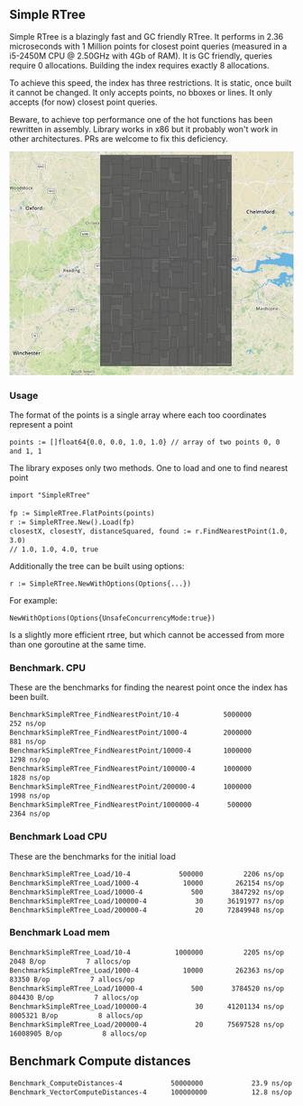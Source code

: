 ## Simple RTree

Simple RTree is a blazingly fast and GC friendly RTree. It performs in 2.36 microseconds with 1 Million points for closest point queries
(measured in a i5-2450M CPU @ 2.50GHz with 4Gb of RAM). It is GC friendly, queries require 0 allocations.
Building the index requires exactly 8 allocations.

To achieve this speed, the index has three restrictions. It is static, once built it cannot be changed.
It only accepts points, no bboxes or lines. It only accepts (for now) closest point queries.

Beware, to achieve top performance one of the hot functions has been rewritten in assembly.
Library works in x86 but it probably won't work in other architectures. PRs are welcome to fix this deficiency.

![Simple Recursive Layout](./example.png?raw=true "Simple Recursive Layout")

### Usage

The format of the points is a single array where each too coordinates represent a point

    points := []float64{0.0, 0.0, 1.0, 1.0} // array of two points 0, 0 and 1, 1

The library exposes only two methods. One to load and one to find nearest point

    import "SimpleRTree"

    fp := SimpleRTree.FlatPoints(points)
    r := SimpleRTree.New().Load(fp)
    closestX, closestY, distanceSquared, found := r.FindNearestPoint(1.0, 3.0)
    // 1.0, 1.0, 4.0, true

Additionally the tree can be built using options:

    r := SimpleRTree.NewWithOptions(Options{...})

For example:

    NewWithOptions(Options{UnsafeConcurrencyMode:true})

Is a slightly more efficient rtree, but which cannot be accessed from more than one goroutine at the same time.

### Benchmark. CPU

These are the benchmarks for finding the nearest point once the index has been built.

    BenchmarkSimpleRTree_FindNearestPoint/10-4      	 5000000	       252 ns/op
    BenchmarkSimpleRTree_FindNearestPoint/1000-4    	 2000000	       881 ns/op
    BenchmarkSimpleRTree_FindNearestPoint/10000-4   	 1000000	      1298 ns/op
    BenchmarkSimpleRTree_FindNearestPoint/100000-4  	 1000000	      1828 ns/op
    BenchmarkSimpleRTree_FindNearestPoint/200000-4  	 1000000	      1998 ns/op
    BenchmarkSimpleRTree_FindNearestPoint/1000000-4 	  500000	      2364 ns/op

### Benchmark Load CPU

These are the benchmarks for the initial load

    BenchmarkSimpleRTree_Load/10-4      	  500000	      2206 ns/op
    BenchmarkSimpleRTree_Load/1000-4    	   10000	    262154 ns/op
    BenchmarkSimpleRTree_Load/10000-4   	     500	   3847292 ns/op
    BenchmarkSimpleRTree_Load/100000-4  	      30	  36191977 ns/op
    BenchmarkSimpleRTree_Load/200000-4  	      20	  72849948 ns/op

### Benchmark Load mem

    BenchmarkSimpleRTree_Load/10-4      	 1000000	      2205 ns/op	    2048 B/op	       7 allocs/op
    BenchmarkSimpleRTree_Load/1000-4    	   10000	    262363 ns/op	   83350 B/op	       7 allocs/op
    BenchmarkSimpleRTree_Load/10000-4   	     500	   3784520 ns/op	  804430 B/op	       7 allocs/op
    BenchmarkSimpleRTree_Load/100000-4  	      30	  41201134 ns/op	 8005321 B/op	       8 allocs/op
    BenchmarkSimpleRTree_Load/200000-4  	      20	  75697528 ns/op	16008905 B/op	       8 allocs/op

## Benchmark Compute distances

    Benchmark_ComputeDistances-4         	50000000	        23.9 ns/op
    Benchmark_VectorComputeDistances-4   	100000000	        12.8 ns/op




